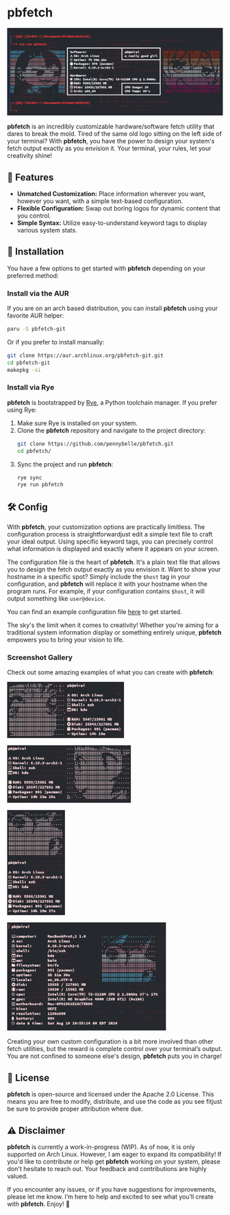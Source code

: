 # pbfetch

![screen0](gallery/screen0.png)

**pbfetch** is an incredibly customizable hardware/software fetch utility that
dares to break the mold. Tired of the same old logo sitting on the left side of
your terminal? With **pbfetch**, you have the power to design your system's
fetch output exactly as you envision it. Your terminal, your rules, let your
creativity shine!

## 🌟 Features

- **Unmatched Customization:** Place information wherever you want, however you
  want, with a simple text-based configuration.
- **Flexible Configuration:** Swap out boring logos for dynamic content that you
  control.
- **Simple Syntax:** Utilize easy-to-understand keyword tags to display various
  system stats.

## 🚀 Installation

You have a few options to get started with **pbfetch** depending on your
preferred method:

### Install via the AUR

If you are on an arch based distribution, you can install **pbfetch** using your
favorite AUR helper:

```bash
paru -S pbfetch-git
```

Or if you prefer to install manually:

```bash
git clone https://aur.archlinux.org/pbfetch-git.git
cd pbfetch-git
makepkg -si
```

### Install via Rye

**pbfetch** is bootstrapped by [Rye](https://rye.astral.sh/), a Python toolchain
manager. If you prefer using Rye:

1. Make sure Rye is installed on your system.
2. Clone the **pbfetch** repository and navigate to the project directory:
   ```bash
   git clone https://github.com/pennybelle/pbfetch.git
   cd pbfetch/
   ```
3. Sync the project and run **pbfetch**:
   ```bash
   rye sync
   rye run pbfetch
   ```

## 🛠️ Config

With **pbfetch**, your customization options are practically limitless. The
configuration process is straightforwardjust edit a simple text file to craft
your ideal output. Using specific keyword tags, you can precisely control what
information is displayed and exactly where it appears on your screen.

The configuration file is the heart of **pbfetch**. It's a plain text file that
allows you to design the fetch output exactly as you envision it. Want to show
your hostname in a specific spot? Simply include the `$host` tag in your
configuration, and **pbfetch** will replace it with your hostname when the
program runs. For example, if your configuration contains `$host`, it will
output something like `user@device`.

You can find an example configuration file [here](src/pbfetch/config/config.txt)
to get started.

The sky's the limit when it comes to creativity! Whether you're aiming for a
traditional system information display or something entirely unique, **pbfetch**
empowers you to bring your vision to life.

### Screenshot Gallery

Check out some amazing examples of what you can create with **pbfetch**:

![screen1](gallery/screen1.png)

![screen2](gallery/screen2.png)

![screen3](gallery/screen3.png)

![screen4](gallery/screen4.png)

Creating your own custom configuration is a bit more involved than other fetch
utilities, but the reward is complete control over your terminal’s output. You
are not confined to someone else's design, **pbfetch** puts you in charge!

## 📜 License

**pbfetch** is open-source and licensed under the Apache 2.0 License. This means
you are free to modify, distribute, and use the code as you see fitjust be sure
to provide proper attribution where due.

## ⚠️ Disclaimer

**pbfetch** is currently a work-in-progress (WIP). As of now, it is only
supported on Arch Linux. However, I am eager to expand its compatibility! If
you'd like to contribute or help get **pbfetch** working on your system, please
don't hesitate to reach out. Your feedback and contributions are highly valued.

If you encounter any issues, or if you have suggestions for improvements, please
let me know. I’m here to help and excited to see what you’ll create with
**pbfetch**. Enjoy! 🎉
